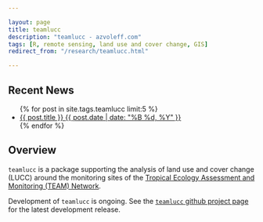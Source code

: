 ```yaml
---

layout: page
title: teamlucc
description: "teamlucc - azvoleff.com"
tags: [R, remote sensing, land use and cover change, GIS]
redirect_from: "/research/teamlucc.html"

---
```


## Recent News
<ul class="post-list">
{% for post in site.tags.teamlucc limit:5 %} 
  <li><article><a href="{{ site.url }}{{ post.url }}">{{ post.title }} <span class="entry-date"><time datetime="{{ post.date | date_to_xmlschema }}">{{ post.date | date: "%B %d, %Y" }}</time></span></a></article></li>
{% endfor %}
</ul>

## Overview
`teamlucc` is a package supporting the analysis of land use and cover change 
(LUCC) around the monitoring sites of the <a title="TEAM Network" 
href="http://www.teamnetwork.org">Tropical Ecology Assessment and Monitoring 
(TEAM) Network</a>.

Development of `teamlucc` is ongoing. See the [`teamlucc` github project 
page](https://github.com/azvoleff/teamlucc) for the latest development release.

